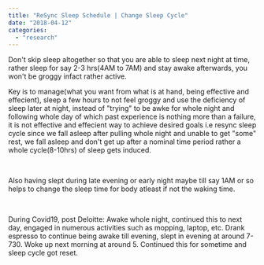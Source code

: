 ```yaml
---
title: "ReSync Sleep Schedule | Change Sleep Cycle"
date: "2018-04-12"
categories: 
  - "research"
---
```


Don't skip sleep altogether so that you are able to sleep next night at time, rather sleep for say 2-3 hrs(4AM to 7AM) and stay awake afterwards, you won't be groggy infact rather active.

Key is to manage(what you want from what is at hand, being effective and effecient), sleep a few hours to not feel groggy and use the deficiency of sleep later at night, instead of "trying" to be awke for whole night and following whole day of which past experience is nothing more than a failure, it is not effective and effecient way to achieve desired goals i.e resync sleep cycle since we fall asleep after pulling whole night and unable to get "some" rest, we fall asleep and don't get up after a nominal time period rather a whole cycle(8-10hrs) of sleep gets induced.

 

Also having slept during late evening or early night maybe till say 1AM or so helps to change the sleep time for body atleast if not the waking time.

 

During Covid19, post Deloitte: Awake whole night, continued this to next day, engaged in numerous activities such as mopping, laptop, etc. Drank espresso to continue being awake till evening, slept in evening at around 7-730. Woke up next morning at around 5. Continued this for sometime and sleep cycle got reset.
